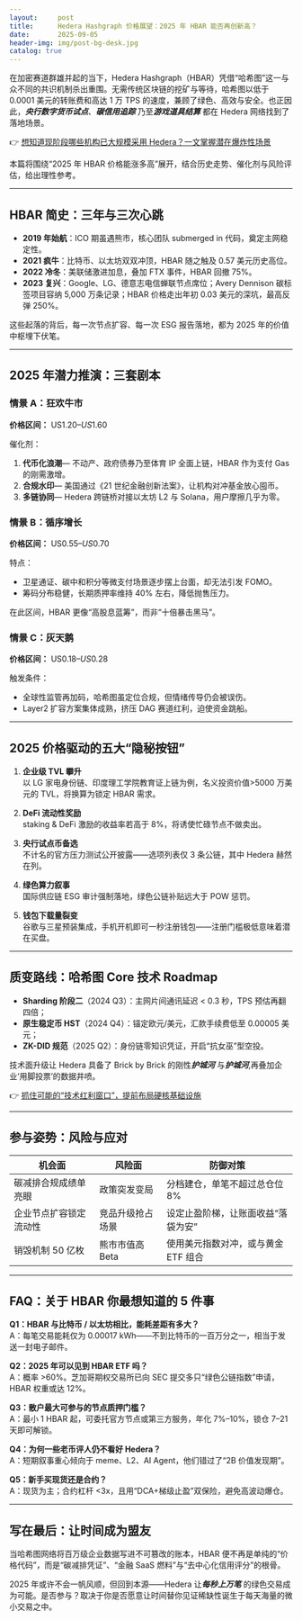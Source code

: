 ```yaml
---
layout:     post
title:      Hedera Hashgraph 价格展望：2025 年 HBAR 能否再创新高？
date:       2025-09-05
header-img: img/post-bg-desk.jpg
catalog: true
---
```


在加密赛道群雄并起的当下，Hedera Hashgraph（HBAR）凭借“哈希图”这一与众不同的共识机制杀出重围。无需传统区块链的挖矿与等待，哈希图以低于 0.0001 美元的转账费和高达 1 万 TPS 的速度，兼顾了绿色、高效与安全。也正因此，***央行数字货币试点***、***碳信用追踪*** 乃至***游戏道具结算*** 都在 Hedera 网络找到了落地场景。

👉 [想知道现阶段哪些机构已大规模采用 Hedera？一文掌握潜在爆炸性场景](https://okxdog.com/)

本篇将围绕“2025 年 HBAR 价格能涨多高”展开，结合历史走势、催化剂与风险评估，给出理性参考。

---

## HBAR 简史：三年与三次心跳

- **2019 年始航**：ICO 期虽遇熊市，核心团队 submerged in 代码，奠定主网稳定性。  
- **2021 疯牛**：比特币、以太坊双双冲顶，HBAR 随之触及 0.57 美元历史高位。  
- **2022 冷冬**：美联储激进加息，叠加 FTX 事件，HBAR 回撤 75%。  
- **2023 复兴**：Google、LG、德意志电信蝉联节点席位；Avery Dennison 碳标签项目容纳 5,000 万条记录；HBAR 价格走出年初 0.03 美元的深坑，最高反弹 250%。

这些起落的背后，每一次节点扩容、每一次 ESG 报告落地，都为 2025 年的价值中枢埋下伏笔。

---

## 2025 年潜力推演：三套剧本

### 情景 A：狂欢牛市  
**价格区间：** US$1.20 – US$1.60  

催化剂：  
1. **代币化浪潮**— 不动产、政府债券乃至体育 IP 全面上链，HBAR 作为支付 Gas 的刚需激增。  
2. **合规水印**— 美国通过《21 世纪金融创新法案》，让机构对冲基金放心囤币。  
3. **多链协同**— Hedera 跨链桥对接以太坊 L2 与 Solana，用户摩擦几乎为零。

### 情景 B：循序增长  
**价格区间：** US$0.55 – US$0.70  

特点：  
- 卫星通证、碳中和积分等微支付场景逐步摆上台面，却无法引发 FOMO。  
- 筹码分布稳健，长期质押率维持 40% 左右，降低抛售压力。  

在此区间，HBAR 更像“高股息蓝筹”，而非“十倍暴击黑马”。

### 情景 C：灰天鹅  
**价格区间：** US$0.18 – US$0.28  

触发条件：  
- 全球性监管再加码，哈希图虽定位合规，但情绪传导仍会被误伤。  
- Layer2 扩容方案集体成熟，挤压 DAG 赛道红利，迫使资金跳船。  

---

## 2025 价格驱动的五大“隐秘按钮”

1. **企业级 TVL 攀升**  
   以 LG 家电身份链、印度理工学院教育证上链为例，名义投资价值>5000 万美元的 TVL，将换算为锁定 HBAR 需求。  

2. **DeFi 流动性奖励**  
   staking & DeFi 激励的收益率若高于 8%，将诱使忙碌节点不做卖出。  

3. **央行试点币备选**  
   不计名的官方压力测试公开披露——选项列表仅 3 条公链，其中 Hedera 赫然在列。  

4. **绿色算力叙事**  
   国际供应链 ESG 审计强制落地，绿色公链补贴远大于 POW 惩罚。  

5. **钱包下载量裂变**  
   谷歌与三星预装集成，手机开机即可一秒注册钱包——注册门槛极低意味着潜在买盘。

---

## 质变路线：哈希图 Core 技术 Roadmap

- **Sharding 阶段二**（2024 Q3）：主网片间通讯延迟 < 0.3 秒，TPS 预估再翻四倍；  
- **原生稳定币 HST**（2024 Q4）：锚定欧元/美元，汇款手续费低至 0.00005 美元；  
- **ZK-DID 规范**（2025 Q2）：身份链零知识凭证，开启“抗女巫”型空投。

技术面升级让 Hedera 具备了 Brick by Brick 的刚性***护城河*** 与***护城河***,再叠加企业‘用脚投票’的数据井喷。

👉 [抓住可能的“技术红利窗口”，提前布局硬核基础设施](https://okxdog.com/)

---

## 参与姿势：风险与应对

| 机会面 | 风险面 | 防御对策 |
| --- | --- | --- |
| 碳减排合规成绩单亮眼 | 政策突发变局 | 分档建仓，单笔不超过总仓位 8% |
| 企业节点扩容锁定流动性 | 竞品升级抢占场景 | 设定止盈阶梯，让账面收益“落袋为安” |
| 销毁机制 50 亿枚 | 熊市市值高 Beta | 使用美元指数对冲，或与黄金 ETF 组合 |

---

## FAQ：关于 HBAR 你最想知道的 5 件事

**Q1：HBAR 与比特币 / 以太坊相比，能耗差距有多大？**  
A：每笔交易能耗仅为 0.00017 kWh——不到比特币的一百万分之一，相当于发送一封电子邮件。

**Q2：2025 年可以见到 HBAR ETF 吗？**  
A：概率 >60%。芝加哥期权交易所已向 SEC 提交多只“绿色公链指数”申请，HBAR 权重或达 12%。

**Q3：散户最大可参与的节点质押门槛？**  
A：最小 1 HBAR 起，可委托官方节点或第三方服务，年化 7%–10%，锁仓 7–21 天即可解锁。

**Q4：为何一些老币评人仍不看好 Hedera？**  
A：短期叙事重心倾向于 meme、L2、AI Agent，他们错过了“2B 价值发现期”。

**Q5：新手买现货还是合约？**  
A：现货为主；合约杠杆 <3x，且用“DCA+梯级止盈”双保险，避免高波动爆仓。

---

## 写在最后：让时间成为盟友

当哈希图网络将百万级企业数据写进不可篡改的账本，HBAR 便不再是单纯的“价格代码”，而是“碳减排凭证”、“金融 SaaS 燃料”与“去中心化信用评分”的根骨。

2025 年或许不会一帆风顺，但回到本源——Hedera 让***每秒上万笔*** 的绿色交易成为可能。是否参与？取决于你是否愿意让时间替你见证稀缺性诞生于每天海量的微小交易之中。